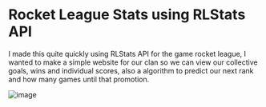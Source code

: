 # Rocket League Stats using RLStats API

I made this quite quickly using RLStats API for the game rocket league, I wanted to make a simple website for our clan so we can view our collective goals, wins and individual scores, also a algorithm to predict our next rank and how many games until that promotion.

![image](https://www.grapespring.com/uploads/sharex/03e79e8abb3498edb17c1a560ab544c9.png)
